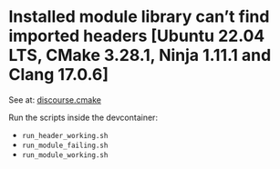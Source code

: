 # Installed module library can’t find imported headers \[Ubuntu 22.04 LTS, CMake 3.28.1, Ninja 1.11.1 and Clang 17.0.6\]

See at: [discourse.cmake](https://discourse.cmake.org/t/installed-module-library-cant-find-imported-headers-ubuntu-22-04-lts-cmake-3-28-1-ninja-1-11-1-and-clang-17-0-6/9819/1)

Run the scripts inside the devcontainer:

- `run_header_working.sh`
- `run_module_failing.sh`
- `run_module_working.sh`
